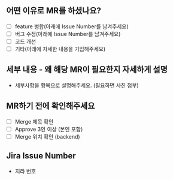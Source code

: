 <!-- Please check the one that applies to this PR using "x". -->
## 어떤 이유로 MR를 하셨나요?
- [ ] feature 병합(아래에 Issue Number를 남겨주세요)
- [ ] 버그 수정(아래에 Issue Number를 남겨주세요)
- [ ] 코드 개선
- [ ] 기타(아래에 자세한 내용을 기입해주세요)
<!-- feat : 새로운 기능을 추가
fix : 버그 수정 또는 기능에 대한 큰 변화와 결과에 변화가 있을 때
docs : 문서 관련 커밋
refactor : 기능에 대한 변화 없이 리팩토링
style : 코드 스타일 변경(formatting, missing semi colons, …)
test : 테스트 관련 커밋
chore : 기타 커밋-->

## 세부 내용 - 왜 해당 MR이 필요한지 자세하게 설명
- 세부사항을 항목으로 설명해주세요. (필요하면 사진 첨부)

## MR하기 전에 확인해주세요
- [ ] Merge 제목 확인
- [ ] Approve 3인 이상 (본인 포함)
- [ ] Merge 위치 확인 (backend)

## Jira Issue Number
- 지라 번호
